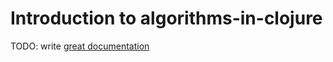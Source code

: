 # Introduction to algorithms-in-clojure

TODO: write [great documentation](http://jacobian.org/writing/what-to-write/)
